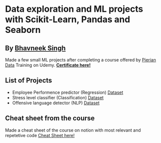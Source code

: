 # Data exploration and ML projects with Scikit-Learn, Pandas and Seaborn
## By [Bhavneek Singh](https://bhavneek.netlify.app/)

Made a few small ML projects after completing a course offered by [Pierian Data](https://pieriantraining.com/) Training on Udemy.
[**Certificate here!**](https://www.udemy.com/certificate/UC-1b29a072-ba01-482a-a6aa-c645ab8ef065/)

## List of Projects
- Employee Performence predictor (Regression)
[Dataset](https://www.kaggle.com/datasets/gauravduttakiit/employee-performance-prediction)
- Stress level classifier (Classification)
[Dataset](https://www.kaggle.com/datasets/laavanya/human-stress-detection-in-and-through-sleep?select=SaYoPillow.csv)
- Offensive language detector (NLP)
[Dataset](https://github.com/t-davidson/hate-speech-and-offensive-language/blob/master/data/labeled_data.csv)

## Cheat sheet from the course
Made a cheat sheet of the course on notion with most relevant and repetetive code
[Cheat Sheet here!](https://fringe-sousaphone-4d5.notion.site/Machine-Learning-with-Scikit-Learn-90871627e38f4a6bb7ddb291215284ba)
